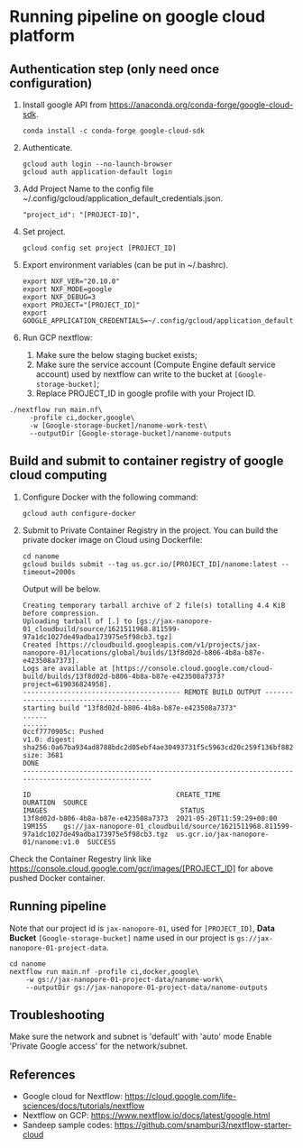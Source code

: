 # Running pipeline on google cloud platform

## Authentication step (only need once configuration)
1. Install google API from https://anaconda.org/conda-forge/google-cloud-sdk.
   ```angular2html
   conda install -c conda-forge google-cloud-sdk
   ```

2. Authenticate.
   ```angular2html
   gcloud auth login --no-launch-browser
   gcloud auth application-default login
   ```
3. Add Project Name to the config file ~/.config/gcloud/application_default_credentials.json.
   ```angular2html
   "project_id": "[PROJECT-ID]",
   ```

4. Set project.
   ```
   gcloud config set project [PROJECT_ID]
   ```

5. Export environment variables (can be put in ~/.bashrc).
   ```
   export NXF_VER="20.10.0"
   export NXF_MODE=google
   export NXF_DEBUG=3
   export PROJECT="[PROJECT_ID]"
   export GOOGLE_APPLICATION_CREDENTIALS=~/.config/gcloud/application_default_credentials.json
   ```

6. Run GCP nextflow: 
   1. Make sure the below staging bucket exists;
   2. Make sure the service account (Compute Engine default service account) used by nextflow can write to the bucket at `[Google-storage-bucket]`;
   3. Replace PROJECT_ID in google profile with your Project ID.
   
```angular2html
./nextflow run main.nf\
     -profile ci,docker,google\
     -w [Google-storage-bucket]/nanome-work-test\
     --outputDir [Google-storage-bucket]/nanome-outputs
```

## Build and submit to container registry of google cloud computing
1. Configure Docker with the following command:
    
    ```angular2html
    gcloud auth configure-docker
    ```
1. Submit to Private Container Registry in the project. You can build the private docker image on Cloud using Dockerfile:
    ```angular2html
    cd nanome
    gcloud builds submit --tag us.gcr.io/[PROJECT_ID]/nanome:latest --timeout=2000s
    ```
   
    Output will be below.
    ```
    Creating temporary tarball archive of 2 file(s) totalling 4.4 KiB before compression.
    Uploading tarball of [.] to [gs://jax-nanopore-01_cloudbuild/source/1621511968.811599-97a1dc1027de49adba173975e5f98cb3.tgz]
    Created [https://cloudbuild.googleapis.com/v1/projects/jax-nanopore-01/locations/global/builds/13f8d02d-b806-4b8a-b87e-e423508a7373].
    Logs are available at [https://console.cloud.google.com/cloud-build/builds/13f8d02d-b806-4b8a-b87e-e423508a7373?project=619036824958].
    --------------------------------------- REMOTE BUILD OUTPUT ---------------------------------------
    starting build "13f8d02d-b806-4b8a-b87e-e423508a7373"
    ......
    ......
    0ccf7770905c: Pushed
    v1.0: digest: sha256:0a67ba934ad8788bdc2d05ebf4ae30493731f5c5963cd20c259f136bf882dc5f size: 3681
    DONE
    ---------------------------------------------------------------------------------------------------
    
    ID                                    CREATE_TIME                DURATION  SOURCE                                                                                         IMAGES                                 STATUS
    13f8d02d-b806-4b8a-b87e-e423508a7373  2021-05-20T11:59:29+00:00  19M15S    gs://jax-nanopore-01_cloudbuild/source/1621511968.811599-97a1dc1027de49adba173975e5f98cb3.tgz  us.gcr.io/jax-nanopore-01/nanome:v1.0  SUCCESS
    ```
    
Check the Container Regestry link like https://console.cloud.google.com/gcr/images/[PROJECT_ID] for above pushed Docker container.

## Running pipeline

Note that our project id is `jax-nanopore-01`, used for `[PROJECT_ID]`, **Data Bucket** `[Google-storage-bucket]` name used in our project is `gs://jax-nanopore-01-project-data`.

```angular2html
cd nanome
nextflow run main.nf -profile ci,docker,google\
    -w gs://jax-nanopore-01-project-data/nanome-work\
    --outputDir gs://jax-nanopore-01-project-data/nanome-outputs
```


## Troubleshooting
Make sure the network and subnet is 'default' with 'auto' mode
Enable 'Private Google access' for the network/subnet.


## References
* Google cloud for Nextflow: https://cloud.google.com/life-sciences/docs/tutorials/nextflow  
* Nextflow on GCP: https://www.nextflow.io/docs/latest/google.html
* Sandeep sample codes: https://github.com/snamburi3/nextflow-starter-cloud
